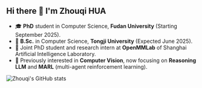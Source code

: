 ## Hi there 👋 I'm Zhouqi HUA

<!--
**HuaHenry/HuaHenry** is a ✨ _special_ ✨ repository because its `README.md` (this file) appears on your GitHub profile.

Here are some ideas to get you started:

- 🔭 I’m currently working on ...
- 🌱 I’m currently learning ...
- 👯 I’m looking to collaborate on ...
- 🤔 I’m looking for help with ...
- 💬 Ask me about ...
- 📫 How to reach me: ...
- 😄 Pronouns: ...
- ⚡ Fun fact: ...
-->

- :mortar_board: **PhD** student in Computer Science, **Fudan University** (Starting September 2025).
- :school_satchel: **B.Sc.** in Computer Science, **Tongji University** (Expected June 2025).
- :ledger: Joint PhD student and research intern at **OpenMMLab** of Shanghai Artificial Intelligence Laboratory.
- :microscope: Previously interested in **Computer Vision**, now focusing on **Reasoning LLM** and **MARL** (multi-agent reinforcement learning).

![Zhouqi's GitHub stats](https://github-readme-stats.vercel.app/api?username=HuaHenry&show_icons=true&theme=transparent)
